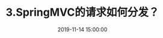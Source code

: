 ---
title: 3.SpringMVC的请求如何分发？
date: 2019-11-14 15:00:00
tags:
- Spring
- SpringMVC
- 源码
categories:
- Spring
---